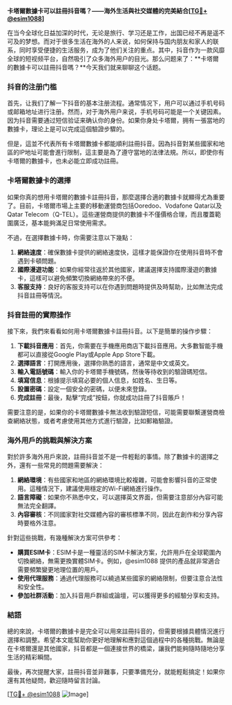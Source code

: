 **卡塔爾數據卡可以註冊抖音嗎？——海外生活與社交媒體的完美結合[[TG💪+ @esim1088](https://t.me/s/esim1088)]**

在当今全球化日益加深的时代，无论是旅行、学习还是工作，出国已经不再是遥不可及的梦想。而对于很多生活在海外的人来说，如何保持与国内朋友和家人的联系，同时享受便捷的生活服务，成为了他们关注的重点。其中，抖音作为一款风靡全球的短视频平台，自然吸引了众多海外用户的目光。那么问题来了：**卡塔爾的數據卡可以註冊抖音嗎？**今天我们就来聊聊这个话题。

### 抖音的注册门槛

首先，让我们了解一下抖音的基本注册流程。通常情况下，用户可以通过手机号码或邮箱地址进行注册。然而，对于海外用户来说，手机号码可能是一个关键因素。因为抖音需要通过短信验证来确认你的身份。如果你身处卡塔爾，拥有一張當地的數據卡，理论上是可以完成這個驗證步驟的。

但是，這並不代表所有卡塔爾數據卡都能順利註冊抖音。因為抖音對某些國家和地區的IP地址可能會進行限制，這主要是為了遵守當地的法律法規。所以，即使你有卡塔爾的數據卡，也未必能立即成功註冊。

### 卡塔爾數據卡的選擇

如果你真的想用卡塔爾的數據卡註冊抖音，那麼選擇合適的數據卡就顯得尤為重要了。目前，卡塔爾市場上主要的移動運營商包括Ooredoo、Vodafone Qatar以及Qatar Telecom（Q-TEL）。這些運營商提供的數據卡不僅價格合理，而且覆蓋範圍廣泛，基本能夠滿足日常使用需求。

不過，在選擇數據卡時，你需要注意以下幾點：

1. **網絡速度**：確保數據卡提供的網絡速度快，這樣才能保證你在使用抖音時不會遇到卡頓問題。
2. **國際漫遊功能**：如果你經常往返於其他國家，建議選擇支持國際漫遊的數據卡，這樣可以避免頻繁切換網絡帶來的不便。
3. **客服支持**：良好的客服支持可以在你遇到問題時提供及時幫助，比如無法完成抖音註冊等情況。

### 抖音註冊的實際操作

接下來，我們來看看如何用卡塔爾數據卡註冊抖音。以下是簡單的操作步驟：

1. **下載抖音應用**：首先，你需要在手機應用商店下載抖音應用。大多數智能手機都可以直接從Google Play或Apple App Store下載。
2. **選擇語言**：打開應用後，選擇你熟悉的語言，通常是中文或英文。
3. **輸入電話號碼**：輸入你的卡塔爾手機號碼，然後等待收到的驗證碼短信。
4. **填寫信息**：根據提示填寫必要的個人信息，如姓名、生日等。
5. **設置密碼**：設定一個安全的密碼，以便未來登錄。
6. **完成註冊**：最後，點擊“完成”按鈕，你就成功註冊了抖音賬戶！

需要注意的是，如果你的卡塔爾數據卡無法收到驗證短信，可能需要聯繫運營商檢查網絡狀態，或者考慮使用其他方式進行驗證，比如郵箱驗證。

### 海外用戶的挑戰與解決方案

對於許多海外用戶來說，註冊抖音並不是一件輕鬆的事情。除了數據卡的選擇之外，還有一些常見的問題需要解決：

1. **網絡環境**：有些國家和地區的網絡環境比較複雜，可能會影響抖音的正常使用。這種情況下，建議使用穩定的Wi-Fi網絡進行操作。
2. **語言障礙**：如果你不熟悉中文，可以選擇英文界面，但需要注意部分內容可能無法完全翻譯。
3. **內容審核**：不同國家對社交媒體內容的審核標準不同，因此在創作和分享內容時要格外注意。

針對這些挑戰，有幾種解決方案可供參考：

- **購買ESIM卡**：ESIM卡是一種靈活的SIM卡解決方案，允許用戶在全球範圍內切換網絡，無需更換實體SIM卡。例如，@esim1088 提供的產品就非常適合需要頻繁變更地理位置的用戶。
- **使用代理服務**：通過代理服務可以繞過某些國家的網絡限制，但要注意合法性和安全性。
- **參加社群活動**：加入抖音用戶群組或論壇，可以獲得更多的經驗分享和支持。

### 結語

總的來說，卡塔爾的數據卡是完全可以用來註冊抖音的，但需要根據具體情況進行選擇和調整。希望本文能幫助你更好地理解和應對這個過程中的各種挑戰。無論是在卡塔爾還是其他國家，抖音都是一個連接世界的橋梁，讓我們能夠隨時隨地分享生活的精彩瞬間。

最後，再次提醒大家，註冊抖音並非難事，只要準備充分，就能輕鬆搞定！如果你還有其他疑問，歡迎隨時留言討論。

[[TG💪+ @esim1088](https://t.me/s/esim1088) ![Image](https://i.postimg.cc/4NQfJmqS/Snipaste-2025-05-13-00-14-12.png)]